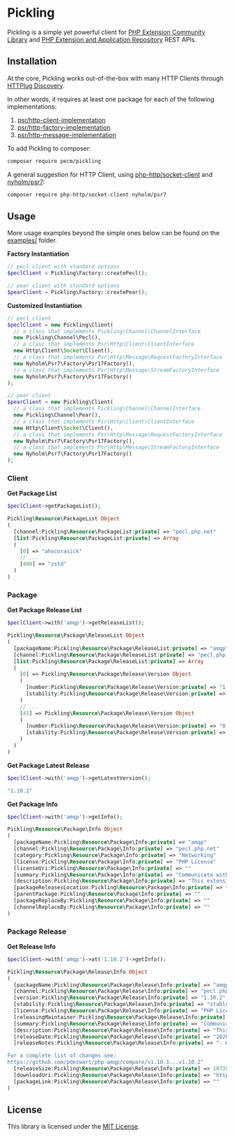 # Pickling

Pickling is a simple yet powerful client for [PHP Extension Community Library](https://pecl.php.net/) and [PHP Extension
and Application Repository](https://pear.php.net/) REST APIs.

## Installation

At the core, Pickling works out-of-the-box with many HTTP Clients through [HTTPlug Discovery](https://packagist.org/packages/php-http/discovery).

In other words, it requires at least one package for each of the following implementations:

1. [psr/http-client-implementation](https://packagist.org/providers/psr/http-client-implementation)
2. [psr/http-factory-implementation](https://packagist.org/providers/psr/http-factory-implementation)
3. [psr/http-message-implementation](https://packagist.org/providers/psr/http-message-implementation)

To add Pickling to composer:

```bash
composer require pecm/pickling
```

A general suggestion for HTTP Client, using [php-http/socket-client](https://packagist.org/packages/php-http/socket-client)
and [nyholm/psr7](https://packagist.org/packages/nyholm/psr7):

```bash
composer require php-http/socket-client nyholm/psr7
```

## Usage

More usage examples beyond the simple ones below can be found on the [examples/](examples/) folder.

**Factory Instantiation**

```php
// pecl client with standard options
$peclClient = Pickling\Factory::createPecl();

// pear client with standard options
$pearClient = Pickling\Factory::createPear();
```

**Customized Instantiation**

```php
// pecl client
$peclClient = new Pickling\Client(
  // a class that implements Pickling\Channel\ChannelInterface
  new Pickling\Channel\Pecl(),
  // a class that implements Psr\Http\Client\ClientInterface
  new Http\Client\Socket\Client(),
  // a class that implements Psr\Http\Message\RequestFactoryInterface
  new Nyholm\Psr7\Factory\Psr17Factory(),
  // a class that implements Psr\Http\Message\StreamFactoryInterface
  new Nyholm\Psr7\Factory\Psr17Factory()
);

// pear client
$pearClient = new Pickling\Client(
  // a class that implements Pickling\Channel\ChannelInterface
  new Pickling\Channel\Pear(),
  // a class that implements Psr\Http\Client\ClientInterface
  new Http\Client\Socket\Client(),
  // a class that implements Psr\Http\Message\RequestFactoryInterface
  new Nyholm\Psr7\Factory\Psr17Factory(),
  // a class that implements Psr\Http\Message\StreamFactoryInterface
  new Nyholm\Psr7\Factory\Psr17Factory()
);
```

### Client

**Get Package List**

```php
$peclClient->getPackageList();

Pickling\Resource\PackageList Object
(
  [channel:Pickling\Resource\PackageList:private] => "pecl.php.net"
  [list:Pickling\Resource\PackageList:private] => Array
  (
    [0] => "ahocorasick"
    // ...
    [408] => "zstd"
  )
)
```

### Package

**Get Package Release List**

```php
$peclClient->with('amqp')->getReleaseList();

Pickling\Resource\Package\ReleaseList Object
(
  [packageName:Pickling\Resource\Package\ReleaseList:private] => "amqp"
  [channel:Pickling\Resource\Package\ReleaseList:private] => "pecl.php.net"
  [list:Pickling\Resource\Package\ReleaseList:private] => Array
  (
    [0] => Pickling\Resource\Package\Release\Version Object
    (
      [number:Pickling\Resource\Package\Release\Version:private] => "1.10.2"
      [stability:Pickling\Resource\Package\Release\Version:private] => "stable"
    )
    // ...
    [41] => Pickling\Resource\Package\Release\Version Object
    (
      [number:Pickling\Resource\Package\Release\Version:private] => "0.1.0"
      [stability:Pickling\Resource\Package\Release\Version:private] => "beta"
    )
  )
)
```

**Get Package Latest Release**

```php
$peclClient->with('amqp')->getLatestVersion();

"1.10.2"
```

**Get Package Info**

```php
$peclClient->with('amqp')->getInfo();

Pickling\Resource\Package\Info Object
(
  [packageName:Pickling\Resource\Package\Info:private] => "amqp"
  [channel:Pickling\Resource\Package\Info:private] => "pecl.php.net"
  [category:Pickling\Resource\Package\Info:private] => "Networking"
  [license:Pickling\Resource\Package\Info:private] => "PHP License"
  [licenseUri:Pickling\Resource\Package\Info:private] => ""
  [summary:Pickling\Resource\Package\Info:private] => "Communicate with any AMQP compliant server"
  [description:Pickling\Resource\Package\Info:private] => "This extension can communicate with any AMQP spec 0-9-1 compatible server, such as RabbitMQ, OpenAMQP and Qpid, giving you the ability to create and delete exchanges and queues, as well as publish to any exchange and consume from any queue."
  [packageReleasesLocation:Pickling\Resource\Package\Info:private] => ""
  [parentPackage:Pickling\Resource\Package\Info:private] => ""
  [packageReplaceBy:Pickling\Resource\Package\Info:private] => ""
  [channelReplaceBy:Pickling\Resource\Package\Info:private] => ""
)
```

### Package Release

**Get Release Info**

```php
$peclClient->with('amqp')->at('1.10.2')->getInfo();

Pickling\Resource\Package\Release\Info Object
(
  [packageName:Pickling\Resource\Package\Release\Info:private] => "amqp"
  [channel:Pickling\Resource\Package\Release\Info:private] => "pecl.php.net"
  [version:Pickling\Resource\Package\Release\Info:private] => "1.10.2"
  [stability:Pickling\Resource\Package\Release\Info:private] => "stable"
  [license:Pickling\Resource\Package\Release\Info:private] => "PHP License"
  [releasingMaintainer:Pickling\Resource\Package\Release\Info:private] => "lstrojny"
  [summary:Pickling\Resource\Package\Release\Info:private] => "Communicate with any AMQP compliant server"
  [description:Pickling\Resource\Package\Release\Info:private] => "This extension can communicate with any AMQP spec 0-9-1 compatible server, such as RabbitMQ, OpenAMQP and Qpid, giving you the ability to create and delete exchanges and queues, as well as publish to any exchange and consume from any queue."
  [releaseDate:Pickling\Resource\Package\Release\Info:private] => "2020-04-05 15:41:28"
  [releaseNotes:Pickling\Resource\Package\Release\Info:private] => "- Windows build: avoid variable lengths arrays (Christoph M. Becker) (https://github.com/pdezwart/php-amqp/issues/368)

For a complete list of changes see:
https://github.com/pdezwart/php-amqp/compare/v1.10.1...v1.10.2"
  [releaseSize:Pickling\Resource\Package\Release\Info:private] => 107350
  [downloadUri:Pickling\Resource\Package\Release\Info:private] => "https://pecl.php.net/get/amqp-1.10.2"
  [packageLink:Pickling\Resource\Package\Release\Info:private] => ""
)
```

## License

This library is licensed under the [MIT License](LICENSE).
